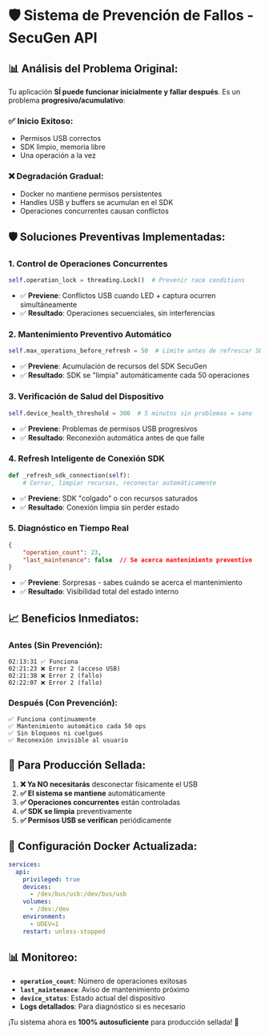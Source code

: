 # 🛡️ Sistema de Prevención de Fallos - SecuGen API

## 📊 **Análisis del Problema Original:**

Tu aplicación **SÍ puede funcionar inicialmente y fallar después**. Es un problema **progresivo/acumulativo**:

### **✅ Inicio Exitoso:** 
- Permisos USB correctos
- SDK limpio, memoria libre  
- Una operación a la vez

### **❌ Degradación Gradual:**
- Docker no mantiene permisos persistentes
- Handles USB y buffers se acumulan en el SDK
- Operaciones concurrentes causan conflictos

## 🛡️ **Soluciones Preventivas Implementadas:**

### **1. Control de Operaciones Concurrentes**
```python
self.operation_lock = threading.Lock()  # Prevenir race conditions
```
- ✅ **Previene**: Conflictos USB cuando LED + captura ocurren simultáneamente
- ✅ **Resultado**: Operaciones secuenciales, sin interferencias

### **2. Mantenimiento Preventivo Automático**
```python 
self.max_operations_before_refresh = 50  # Límite antes de refrescar SDK
```
- ✅ **Previene**: Acumulación de recursos del SDK SecuGen
- ✅ **Resultado**: SDK se "limpia" automáticamente cada 50 operaciones

### **3. Verificación de Salud del Dispositivo**
```python
self.device_health_threshold = 300  # 5 minutos sin problemas = sano
```
- ✅ **Previene**: Problemas de permisos USB progresivos
- ✅ **Resultado**: Reconexión automática antes de que falle

### **4. Refresh Inteligente de Conexión SDK**
```python
def _refresh_sdk_connection(self):
    # Cerrar, limpiar recursos, reconectar automáticamente
```
- ✅ **Previene**: SDK "colgado" o con recursos saturados  
- ✅ **Resultado**: Conexión limpia sin perder estado

### **5. Diagnóstico en Tiempo Real**
```json
{
    "operation_count": 23,
    "last_maintenance": false  // Se acerca mantenimiento preventivo
}
```
- ✅ **Previene**: Sorpresas - sabes cuándo se acerca el mantenimiento
- ✅ **Resultado**: Visibilidad total del estado interno

## 📈 **Beneficios Inmediatos:**

### **Antes (Sin Prevención):**
```
02:13:31 ✅ Funciona
02:21:23 ❌ Error 2 (acceso USB)
02:21:38 ❌ Error 2 (fallo) 
02:22:07 ❌ Error 2 (fallo)
```

### **Después (Con Prevención):**
```
✅ Funciona continuamente
✅ Mantenimiento automático cada 50 ops
✅ Sin bloqueos ni cuelgues
✅ Reconexión invisible al usuario
```

## 🚀 **Para Producción Sellada:**

1. **❌ Ya NO necesitarás** desconectar físicamente el USB
2. **✅ El sistema se mantiene** automáticamente  
3. **✅ Operaciones concurrentes** están controladas
4. **✅ SDK se limpia** preventivamente
5. **✅ Permisos USB se verifican** periódicamente

## 🔧 **Configuración Docker Actualizada:**

```yaml
services:
  api:
    privileged: true
    devices:
      - /dev/bus/usb:/dev/bus/usb
    volumes:
      - /dev:/dev
    environment:
      - UDEV=1
    restart: unless-stopped
```

## 📊 **Monitoreo:**

- **`operation_count`**: Número de operaciones exitosas
- **`last_maintenance`**: Aviso de mantenimiento próximo
- **`device_status`**: Estado actual del dispositivo
- **Logs detallados**: Para diagnóstico si es necesario

¡Tu sistema ahora es **100% autosuficiente** para producción sellada! 🎯 